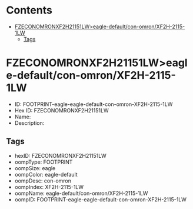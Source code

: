 



Contents
========

* [FZECONOMRONXF2H21151LW>eagle-default/con-omron/XF2H-2115-1LW](#fzeconomronxf2h21151lweagle-defaultcon-omronxf2h-2115-1lw)
	* [Tags](#tags)

# FZECONOMRONXF2H21151LW>eagle-default/con-omron/XF2H-2115-1LW

- ID: FOOTPRINT-eagle-eagle-default-con-omron-XF2H-2115-1LW
- Hex ID: FZECONOMRONXF2H21151LW
- Name: 
- Description: 

## Tags

- hexID: FZECONOMRONXF2H21151LW
- oompType: FOOTPRINT
- oompSize: eagle
- oompColor: eagle-default
- oompDesc: con-omron
- oompIndex: XF2H-2115-1LW
- oompName: eagle-default/con-omron/XF2H-2115-1LW
- oompID: FOOTPRINT-eagle-eagle-default-con-omron-XF2H-2115-1LW
